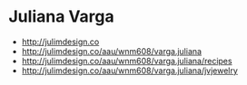 # Juliana Varga

- http://julimdesign.co
- http://julimdesign.co/aau/wnm608/varga.juliana
- http://julimdesign.co/aau/wnm608/varga.juliana/recipes
- http://julimdesign.co/aau/wnm608/varga.juliana/jvjewelry